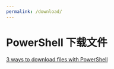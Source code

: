 ```yaml
---
permalink: /download/
---
```


# PowerShell 下载文件

[3 ways to download files with PowerShell](https://blog.jourdant.me/post/3-ways-to-download-files-with-powershell)

